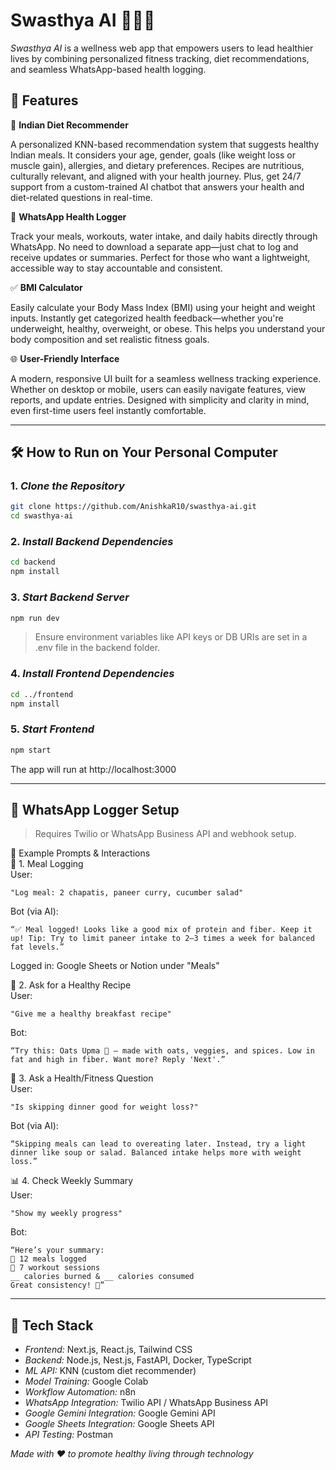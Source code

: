 # Swasthya AI 🧘‍♀🍲

*Swasthya AI* is a wellness web app that empowers users to lead healthier lives by combining personalized fitness tracking, diet recommendations, and seamless WhatsApp-based health logging.

## 🚀 Features

🧠 **Indian Diet Recommender**

A personalized KNN-based recommendation system that suggests healthy Indian meals.
It considers your age, gender, goals (like weight loss or muscle gain), allergies, and dietary preferences.
Recipes are nutritious, culturally relevant, and aligned with your health journey.
Plus, get 24/7 support from a custom-trained AI chatbot that answers your health and diet-related questions in real-time.

💬 **WhatsApp Health Logger**

Track your meals, workouts, water intake, and daily habits directly through WhatsApp.
No need to download a separate app—just chat to log and receive updates or summaries.
Perfect for those who want a lightweight, accessible way to stay accountable and consistent.

✅ **BMI Calculator**

Easily calculate your Body Mass Index (BMI) using your height and weight inputs.
Instantly get categorized health feedback—whether you're underweight, healthy, overweight, or obese.
This helps you understand your body composition and set realistic fitness goals.

🌐 **User-Friendly Interface**

A modern, responsive UI built for a seamless wellness tracking experience.
Whether on desktop or mobile, users can easily navigate features, view reports, and update entries.
Designed with simplicity and clarity in mind, even first-time users feel instantly comfortable.

---

## 🛠 How to Run on Your Personal Computer

### 1. *Clone the Repository*
```bash
git clone https://github.com/AnishkaR10/swasthya-ai.git
cd swasthya-ai
```

### 2. *Install Backend Dependencies*
```bash
cd backend
npm install
```

### 3. *Start Backend Server*
```bash
npm run dev
```

> Ensure environment variables like API keys or DB URIs are set in a .env file in the backend folder.

### 4. *Install Frontend Dependencies*
```bash
cd ../frontend
npm install
```

### 5. *Start Frontend*
```bash
npm start
```

The app will run at http://localhost:3000

---

## 📲 WhatsApp Logger Setup

> Requires Twilio or WhatsApp Business API and webhook setup.

💬 Example Prompts & Interactions  
🥗 1. Meal Logging  
User:
```
"Log meal: 2 chapatis, paneer curry, cucumber salad"
```
Bot (via AI):
```
“✅ Meal logged! Looks like a good mix of protein and fiber. Keep it up! Tip: Try to limit paneer intake to 2–3 times a week for balanced fat levels.”
```
Logged in: Google Sheets or Notion under "Meals"

🍵 2. Ask for a Healthy Recipe  
User:
```
"Give me a healthy breakfast recipe"
```
Bot:
```
“Try this: Oats Upma 🥣 — made with oats, veggies, and spices. Low in fat and high in fiber. Want more? Reply 'Next'.”
```

🧠 3. Ask a Health/Fitness Question  
User:
```
"Is skipping dinner good for weight loss?"
```
Bot (via AI):
```
“Skipping meals can lead to overeating later. Instead, try a light dinner like soup or salad. Balanced intake helps more with weight loss.”
```

📊 4. Check Weekly Summary  
User:
```
"Show my weekly progress"
```
Bot:
```
“Here’s your summary:
🥗 12 meals logged
🧘 7 workout sessions
__ calories burned & __ calories consumed
Great consistency! 🌟”
```

---

## 🤖 Tech Stack

- *Frontend:* Next.js, React.js, Tailwind CSS
- *Backend:* Node.js, Nest.js, FastAPI, Docker, TypeScript
- *ML API:* KNN (custom diet recommender)
- *Model Training:* Google Colab
- *Workflow Automation:* n8n
- *WhatsApp Integration:* Twilio API / WhatsApp Business API
- *Google Gemini Integration:* Google Gemini API
- *Google Sheets Integration:* Google Sheets API
- *API Testing:* Postman
  
*Made with ❤ to promote healthy living through technology*
